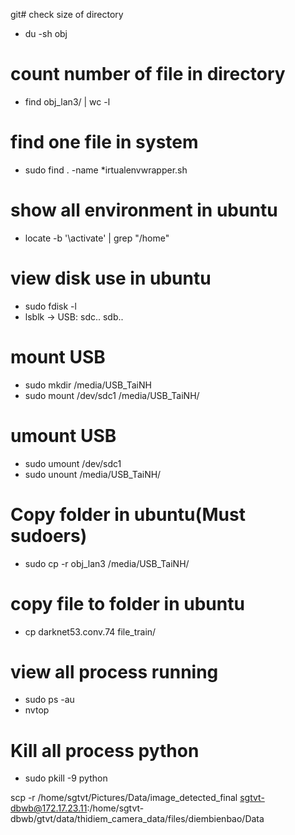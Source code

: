 git# check size of directory 
+ du -sh obj

# count number of file in directory
+ find obj_lan3/ | wc -l

# find one file in system
+ sudo find . -name *irtualenvwrapper.sh

# show all environment in ubuntu
+ locate -b '\activate' | grep "/home"

# view disk use in ubuntu
+ sudo fdisk -l
+ lsblk
-> USB: sdc.. sdb..
# mount USB
+ sudo mkdir /media/USB_TaiNH
+ sudo mount /dev/sdc1 /media/USB_TaiNH/

# umount USB
+ sudo umount /dev/sdc1
+ sudo unount /media/USB_TaiNH/

# Copy folder in ubuntu(Must sudoers)
+ sudo cp -r obj_lan3 /media/USB_TaiNH/

# copy file to folder in ubuntu
+ cp darknet53.conv.74 file_train/

# view all process running
+ sudo ps -au
+ nvtop

# Kill all process python
+ sudo pkill -9 python

scp  -r /home/sgtvt/Pictures/Data/image_detected_final sgtvt-dbwb@172.17.23.11:/home/sgtvt-dbwb/gtvt/data/thidiem_camera_data/files/diembienbao/Data 